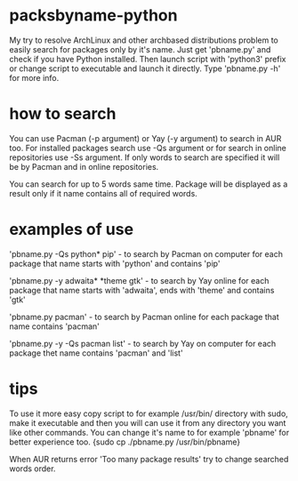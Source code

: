 # packsbyname-python
My try to resolve ArchLinux and other archbased distributions problem to easily search for packages only by it's name. Just get 'pbname.py' and check if you have Python installed. Then launch script with 'python3' prefix or change script to executable and launch it directly. Type 'pbname.py -h' for more info.

# how to search

You can use Pacman (-p argument) or Yay (-y argument) to search in AUR too. For installed packages search use -Qs argument or for search in online repositories use -Ss argument. If only words to search are specified it will be by Pacman and in online repositories.

You can search for up to 5 words same time. Package will be displayed as a result only if it name contains all of required words.

# examples of use

'pbname.py -Qs python* pip' - to search by Pacman on computer for each package that name starts with 'python' and contains 'pip'

'pbname.py -y adwaita* *theme gtk' - to search by Yay online for each package that name starts with 'adwaita', ends with 'theme' and contains 'gtk'

'pbname.py pacman' - to search by Pacman online for each package that name contains 'pacman'

'pbname.py -y -Qs pacman list' - to search by Yay on computer for each package thet name contains 'pacman' and 'list'

# tips

To use it more easy copy script to for example /usr/bin/ directory with sudo, make it executable and then you will can use it from any directory you want like other commands. You can change it's name to for example 'pbname' for better experience too. {sudo cp ./pbname.py /usr/bin/pbname}

When AUR returns error 'Too many package results' try to change searched words order.
